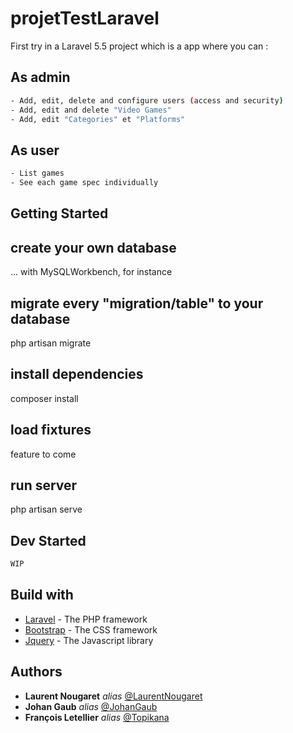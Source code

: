 # projetTestLaravel

First try in a Laravel 5.5 project which is a app where you can :

## As admin
```bash
- Add, edit, delete and configure users (access and security)
- Add, edit and delete "Video Games"
- Add, edit "Categories" et "Platforms"
```

## As user
```bash
- List games
- See each game spec individually
```

## Getting Started

## create your own database
... with MySQLWorkbench, for instance

## migrate every "migration/table" to your database 
php artisan migrate

## install dependencies
composer install

## load fixtures
feature to come

## run server
php artisan serve 

## Dev Started

```bash
WIP
```

## Build with

- [Laravel](http://laravel.com) - The PHP framework
- [Bootstrap](http://getbootstrap.com) - The CSS framework
- [Jquery](http://jquery.com) - The Javascript library


## Authors

* **Laurent Nougaret** _alias_ [@LaurentNougaret](https://github.com/LaurentNougaret)
* **Johan Gaub** _alias_ [@JohanGaub](https://github.com/JohanGaub)
* **François Letellier** _alias_ [@Topikana](https://github.com/Topikana)
